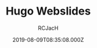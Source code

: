 ---
title: Hugo Webslides
github: https://github.com/RCJacH/hugo-webslides
demo: https://rcjach.github.io/hugo-webslides/#slide=1
author: RCJacH
ssg:
  - Hugo
cms:
  - Markdown
date: 2019-08-09T08:35:08.000Z
description: This is a Hugo template to create WebSlides presentation using markdown.
draft: false
publish_date: '2019-08-09T08:35:08Z'
update_date: '2022-02-23T15:47:33Z'
github_star: 107
github_fork: 35
---